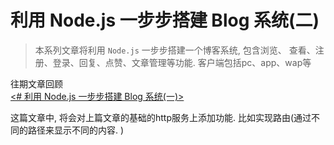 # 利用 Node.js 一步步搭建 Blog 系统(二)

> 本系列文章将利用 `Node.js` 一步步搭建一个博客系统, 包含浏览、 查看、注册、登录、回复、点赞、文章管理等功能. 客户端包括pc、app、wap等

往期文章回顾  
[<# 利用 Node.js 一步步搭建 Blog 系统(一)>](https://github.com/xiaoyueguang/blog/blob/master/docs/1.md)  

这篇文章中, 将会对上篇文章的基础的http服务上添加功能. 比如实现路由(通过不同的路径来显示不同的内容. )